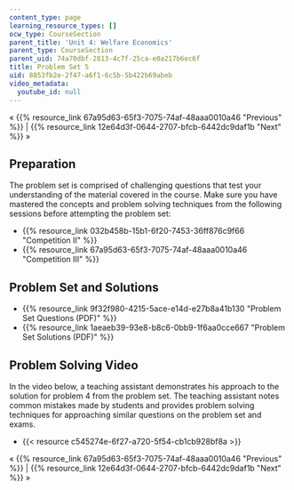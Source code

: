 ```yaml
---
content_type: page
learning_resource_types: []
ocw_type: CourseSection
parent_title: 'Unit 4: Welfare Economics'
parent_type: CourseSection
parent_uid: 74a70dbf-2813-4c7f-25ca-e0a217b6ec6f
title: Problem Set 5
uid: 8853fb2e-2f47-a6f1-6c5b-5b422b69abeb
video_metadata:
  youtube_id: null
---
```


« {{% resource_link 67a95d63-65f3-7075-74af-48aaa0010a46 "Previous" %}} | {{% resource_link 12e64d3f-0644-2707-bfcb-6442dc9daf1b "Next" %}} »

Preparation
-----------

The problem set is comprised of challenging questions that test your understanding of the material covered in the course. Make sure you have mastered the concepts and problem solving techniques from the following sessions before attempting the problem set:

*   {{% resource_link 032b458b-15b1-6f20-7453-36ff876c9f66 "Competition II" %}}
*   {{% resource_link 67a95d63-65f3-7075-74af-48aaa0010a46 "Competition III" %}}

Problem Set and Solutions
-------------------------

*   {{% resource_link 9f32f980-4215-5ace-e14d-e27b8a41b130 "Problem Set Questions (PDF)" %}}
*   {{% resource_link 1aeaeb39-93e8-b8c6-0bb9-1f6aa0cce667 "Problem Set Solutions (PDF)" %}}

Problem Solving Video
---------------------

In the video below, a teaching assistant demonstrates his approach to the solution for problem 4 from the problem set. The teaching assistant notes common mistakes made by students and provides problem solving techniques for approaching similar questions on the problem set and exams.

*   {{< resource c545274e-6f27-a720-5f54-cb1cb928bf8a >}}

« {{% resource_link 67a95d63-65f3-7075-74af-48aaa0010a46 "Previous" %}} | {{% resource_link 12e64d3f-0644-2707-bfcb-6442dc9daf1b "Next" %}} »
